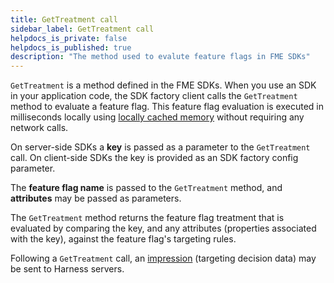 ```yaml
---
title: GetTreatment call
sidebar_label: GetTreatment call
helpdocs_is_private: false
helpdocs_is_published: true
description: "The method used to evalute feature flags in FME SDKs"
---
```


`GetTreatment` is a method defined in the FME SDKs. When you use an SDK in your application code, the SDK factory client calls the `GetTreatment` method to evaluate a feature flag. This feature flag evaluation is executed in milliseconds locally using [locally cached memory](./fme-definitions.md) without requiring any network calls.

On server-side SDKs a **key** is passed as a parameter to the `GetTreatment` call. On client-side SDKs the key is provided as an SDK factory config parameter.

The **feature flag name** is passed to the `GetTreatment` method, and **attributes** may be passed as parameters.

The `GetTreatment` method returns the feature flag treatment that is evaluated by comparing the key, and any attributes (properties associated with the key), against the feature flag's targeting rules.

Following a `GetTreatment` call, an [impression](./impressions.md) (targeting decision data) may be sent to Harness servers.